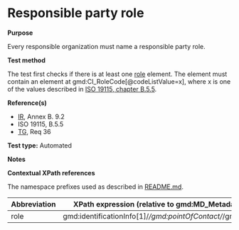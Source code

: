 
# Responsible party role

**Purpose**

Every responsible organization must name a responsible party role.

**Test method**

The test first checks if there is at least one [role](#role) element.
The element must contain an element at gmd:CI_RoleCode[@codeListValue=x], where x is one of the values described in [ISO 19115, chapter B.5.5](http://standards.iso.org/ittf/PubliclyAvailableStandards/ISO_19139_Schemas/resources/codelist/gmxCodelists.xml#CI_RoleCode).

**Reference(s)**

* [IR](./README.md#IR), Annex B. 9.2
* ISO 19115, B.5.5
* [TG](./README.md#TG), Req 36

**Test type:** Automated

**Notes**

**Contextual XPath references**

The namespace prefixes used as described in [README.md](./README.md#namespaces).

Abbreviation                                   |  XPath expression (relative to gmd:MD_Metadata)
-----------------------------------------------| -------------------------------------------------------------------------
<a name="role"></a> role   | gmd:identificationInfo[1]/*/gmd:pointOfContact/*/gmd:role

